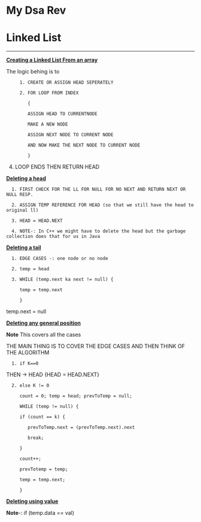 # My Dsa Rev

# Linked List

****

**[Creating a Linked List From an array]()**

The logic behing is to

         1. CREATE OR ASSIGN HEAD SEPERATELY
   
         2. FOR LOOP FROM INDEX
            
            {
            
            ASSIGN HEAD TO CURRENTNODE
            
            MAKE A NEW NODE
            
            ASSIGN NEXT NODE TO CURRENT NODE
            
            AND NOW MAKE THE NEXT NODE TO CURRENT NODE
            
            }
   
4. LOOP ENDS THEN RETURN HEAD
   
**[Deleting a head]()**

      1. FIRST CHECK FOR THE LL FOR NULL FOR NO NEXT AND RETURN NEXT OR NULL RESP.
         
      2. ASSIGN TEMP REFERENCE FOR HEAD (so that we still have the head to original ll)
         
      3. HEAD = HEAD.NEXT
         
      4. NOTE-: In C++ we might have to delete the head but the garbage collection does that for us in Java
   
**[Deleting a tail]()**

      1. EDGE CASES -: one node or no node
         
      2. temp = head
         
      3. WHILE (temp.next ka next != null) {
         
         temp = temp.next
         
         }
   
   temp.next = null
   
**[Deleting any general position]()**

**Note** This covers all the cases

THE MAIN THING IS TO COVER THE EDGE CASES AND THEN THINK OF THE ALGORITHM

      1. if K==0
   
THEN -> HEAD {HEAD = HEAD.NEXT}

      2. else K != 0
         
         count = 0; temp = head; prevToTemp = null;
         
         WHILE (temp != null) {
         
         if (count == k) {
         
            prevToTemp.next = (prevToTemp.next).next
         
            break;
         
         }
         
         count++;
         
         prevTotemp = temp;
         
         temp = temp.next;
         
         }
   
**[Deleting using value]()**

**Note**-: if (temp.data == val)
